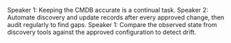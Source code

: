 Speaker 1: Keeping the CMDB accurate is a continual task.
Speaker 2: Automate discovery and update records after every approved change, then audit regularly to find gaps.
Speaker 1: Compare the observed state from discovery tools against the approved configuration to detect drift.
